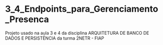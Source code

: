 # 3_4_Endpoints_para_Gerenciamento_Presenca
Projeto usado na aula  3 e 4 da disciplina ARQUITETURA DE BANCO DE DADOS E PERSISTÊNCIA da turma 2NETR - FIAP
